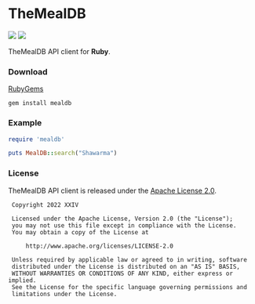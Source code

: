 # TheMealDB

[![](https://img.shields.io/github/v/tag/thechampagne/mealdb-ruby?label=version)](https://github.com/thechampagne/mealdb-ruby/releases/latest) [![](https://img.shields.io/github/license/thechampagne/mealdb-ruby)](https://github.com/thechampagne/mealdb-ruby/blob/main/LICENSE)

TheMealDB API client for **Ruby**.

### Download
[RubyGems](https://rubygems.org/gems/mealdb)

```
gem install mealdb
```

### Example

```ruby
require 'mealdb'

puts MealDB::search("Shawarma")
```

### License

TheMealDB API client is released under the [Apache License 2.0](https://github.com/thechampagne/mealdb-ruby/blob/main/LICENSE).

```
 Copyright 2022 XXIV

 Licensed under the Apache License, Version 2.0 (the "License");
 you may not use this file except in compliance with the License.
 You may obtain a copy of the License at

     http://www.apache.org/licenses/LICENSE-2.0

 Unless required by applicable law or agreed to in writing, software
 distributed under the License is distributed on an "AS IS" BASIS,
 WITHOUT WARRANTIES OR CONDITIONS OF ANY KIND, either express or implied.
 See the License for the specific language governing permissions and
 limitations under the License.
```